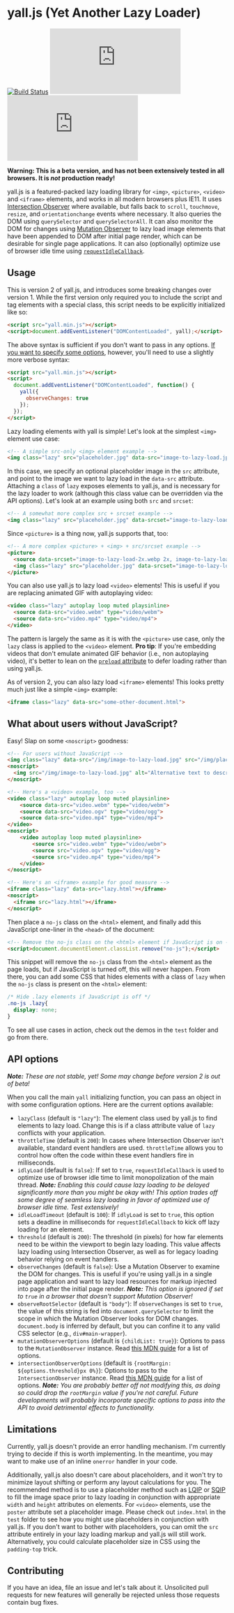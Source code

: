 # yall.js (Yet Another Lazy Loader)

[![Build Status](https://travis-ci.org/malchata/yall.js.svg?branch=shadowfax)](https://travis-ci.org/malchata/yall.js) ![](http://img.badgesize.io/malchata/yall.js/shadowfax/dist/yall-2.0.0b.min.js?label=Uncompressed) ![](http://img.badgesize.io/malchata/yall.js/shadowfax/dist/yall-2.0.0b.min.js?compression=gzip&label=gzip)

**Warning: This is a beta version, and has not been extensively tested in all browsers. It is _not_ production ready!**

yall.js is a featured-packed lazy loading library for `<img>`, `<picture>`, `<video>` and `<iframe>` elements, and works in all modern browsers plus IE11. It uses [Intersection Observer](https://developer.mozilla.org/en-US/docs/Web/API/Intersection_Observer_API) where available, but falls back to `scroll`, `touchmove`, `resize`, and `orientationchange` events where necessary. It also queries the DOM using `querySelector` and `querySelectorAll`. It can also monitor the DOM for changes using [Mutation Observer](https://hacks.mozilla.org/2012/05/dom-mutationobserver-reacting-to-dom-changes-without-killing-browser-performance/) to lazy load image elements that have been appended to DOM after initial page render, which can be desirable for single page applications. It can also (optionally) optimize use of browser idle time using [`requestIdleCallback`](https://developer.mozilla.org/en-US/docs/Web/API/Window/requestIdleCallback).

## Usage

This is version 2 of yall.js, and introduces some breaking changes over version 1. While the first version only required you to include the script and tag elements with a special class, this script needs to be explicitly initialized like so:

```html
<script src="yall.min.js"></script>
<script>document.addEventListener("DOMContentLoaded", yall);</script>
```

The above syntax is sufficient if you don't want to pass in any options. [If you want to specify some options](#api-options), however, you'll need to use a slightly more verbose syntax:

```html
<script src="yall.min.js"></script>
<script>
  document.addEventListener("DOMContentLoaded", function() {
    yall({
      observeChanges: true
    });
  });
</script>
```

Lazy loading elements with yall is simple! Let's look at the simplest `<img>` element use case:

```html
<!-- A simple src-only <img> element example -->
<img class="lazy" src="placeholder.jpg" data-src="image-to-lazy-load.jpg" alt="Alternative text to describe image.">
```

In this case, we specify an optional placeholder image in the `src` attribute, and point to the image we want to lazy load in the `data-src` attribute. Attaching a `class` of `lazy` exposes elements to yall.js, and is necessary for the lazy loader to work (although this class value can be overridden via the API options). Let's look at an example using both `src` and `srcset`:

```html
<!-- A somewhat more complex src + srcset example -->
<img class="lazy" src="placeholder.jpg" data-srcset="image-to-lazy-load-2x.jpg 2x, image-to-lazy-load-1x.jpg 1x" data-src="image-to-lazy-load-1x.jpg" alt="Alternative text to describe image.">
```

Since `<picture>` is a thing now, yall.js supports that, too:

```html
<!-- A more complex <picture> + <img> + src/srcset example -->
<picture>
  <source data-srcset="image-to-lazy-load-2x.webp 2x, image-to-lazy-load-1x.webp 1x" type="image/webp">
  <img class="lazy" src="placeholder.jpg" data-srcset="image-to-lazy-load-2x.jpg 2x, image-to-lazy-load-1x.jpg 1x" data-src="image-to-lazy-load-1x.jpg" alt="Alternative text to describe image.">
</picture>
```

You can also use yall.js to lazy load `<video>` elements! This is useful if you are replacing animated GIF with autoplaying video:

```html
<video class="lazy" autoplay loop muted playsinline>
  <source data-src="video.webm" type="video/webm">
  <source data-src="video.mp4" type="video/mp4">
</video>
```

The pattern is largely the same as it is with the `<picture>` use case, only the `lazy` class is applied to the `<video>` element. **Pro tip**: If you're embedding videos that don't emulate animated GIF behavior (i.e., non autoplaying video), it's better to lean on the [`preload` attribute](https://developer.mozilla.org/en-US/docs/Web/HTML/Element/video#attr-preload) to defer loading rather than using yall.js.

As of version 2, you can also lazy load `<iframe>` elements! This looks pretty much just like a simple `<img>` example:

```html
<iframe class="lazy" data-src="some-other-document.html">
```

## What about users without JavaScript?

Easy! Slap on some `<noscript>` goodness:

```html
<!-- For users without JavaScript -->
<img class="lazy" data-src="/img/image-to-lazy-load.jpg" src="/img/placeholder.jpg" alt="Alternative text to describe image.">
<noscript>
  <img src="/img/image-to-lazy-load.jpg" alt="Alternative text to describe image.">
</noscript>

<!-- Here's a <video> example, too -->
<video class="lazy" autoplay loop muted playsinline>
	<source data-src="video.webm" type="video/webm">
	<source data-src="video.ogv" type="video/ogg">
	<source data-src="video.mp4" type="video/mp4">
</video>
<noscript>
	<video autoplay loop muted playsinline>
		<source src="video.webm" type="video/webm">
		<source src="video.ogv" type="video/ogg">
		<source src="video.mp4" type="video/mp4">
	</video>
</noscript>

<!-- Here's an <iframe> example for good measure -->
<iframe class="lazy" data-src="lazy.html"></iframe>
<noscript>
  <iframe src="lazy.html"></iframe>
</noscript>
```

Then place a `no-js` class on the `<html>` element, and finally add this JavaScript one-liner in the `<head>` of the document:

```html
<!-- Remove the no-js class on the <html> element if JavaScript is on -->
<script>document.documentElement.classList.remove("no-js");</script>
```

This snippet will remove the `no-js` class from the `<html>` element as the page loads, but if JavaScript is turned off, this will never happen. From there, you can add some CSS that hides elements with a class of `lazy` when the `no-js` class is present on the `<html>` element:

```css
/* Hide .lazy elements if JavaScript is off */
.no-js .lazy{
  display: none;
}
```

To see all use cases in action, check out the demos in the `test` folder and go from there.

## API options

_**Note:** These are not stable, yet! Some may change before version 2 is out of beta!_

When you call the main `yall` initializing function, you can pass an object in with some configuration options. Here are the current options available:

- `lazyClass` (default is `"lazy"`): The element class used by yall.js to find elements to lazy load. Change this is if a class attribute value of `lazy` conflicts with your application.
- `throttleTime` (default is `200`): In cases where Intersection Observer isn't available, standard event handlers are used. `throttleTime` allows you to control how often the code within these event handlers fire in milliseconds.
- `idlyLoad` (default is `false`): If set to `true`, `requestIdleCallback` is used to optimize use of browser idle time to limit monopolization of the main thread. _**Note:** Enabling this could cause lazy loading to be delayed significantly more than you might be okay with! This option trades off some degree of seamless lazy loading in favor of optimized use of browser idle time. Test extensively!_
- `idleLoadTimeout` (default is `100`): If `idlyLoad` is set to `true`, this option sets a deadline in milliseconds for `requestIdleCallback` to kick off lazy loading for an element.
- `threshold` (default is `200`): The threshold (in pixels) for how far elements need to be within the viewport to begin lazy loading. This value affects lazy loading using Intersection Observer, as well as for legacy loading behavior relying on event handlers.
- `observeChanges` (default is `false`): Use a Mutation Observer to examine the DOM for changes. This is useful if you're using yall.js in a single page application and want to lazy load resources for markup injected into page after the initial page render. _**Note:** This option is ignored if set to `true` in a browser that doesn't support Mutation Observer!_
- `observeRootSelector` (default is `"body"`): If `observeChanges` is set to `true`, the value of this string is fed into `document.querySelector` to limit the scope in which the Mutation Observer looks for DOM changes. `document.body` is inferred by default, but you can confine it to any valid CSS selector (e.g., `div#main-wrapper`).
- `mutationObserverOptions` (default is `{childList: true}`): Options to pass to the `MutationObserver` instance. Read [this MDN guide](https://developer.mozilla.org/en-US/docs/Web/API/MutationObserver#MutationObserverInit) for a list of options.
- `intersectionObserverOptions` (default is `{rootMargin: ${options.threshold}px 0%}`): Options to pass to the `IntersectionObserver` instance. Read [this MDN guide](https://developer.mozilla.org/en-US/docs/Web/API/Intersection_Observer_API#Intersection_observer_options) for a list of options. _**Note:** You are probably better off not modifying this, as doing so could drop the `rootMargin` value if you're not careful. Future developments will probably incorporate specific options to pass into the API to avoid detrimental effects to functionality._

## Limitations

Currently, yall.js doesn't provide an error handling mechanism. I'm currently trying to decide if this is worth implementing. In the meantime, you may want to make use of an inline `onerror` handler in your code.

Additionally, yall.js also doesn't care about placeholders, and it won't try to minimize layout shifting or perform any layout calculations for you. The recommended method is to use a placeholder method such as [LQIP](https://www.guypo.com/introducing-lqip-low-quality-image-placeholders/) or [SQIP](https://github.com/technopagan/sqip) to fill the image space prior to lazy loading in conjunction with appropriate `width` and `height` attributes on elements. For `<video>` elements, use the `poster` attribute set a placeholder image. Please check out `index.html` in the `test` folder to see how you might use placeholders in conjunction with yall.js. If you don't want to bother with placeholders, you can omit the `src` attribute entirely in your lazy loading markup and yall.js will still work. Alternatively, you could calculate placeholder size in CSS using the `padding-top` trick.

## Contributing

If you have an idea, file an issue and let's talk about it. Unsolicited pull requests for new features will generally be rejected unless those requests contain bug fixes.
